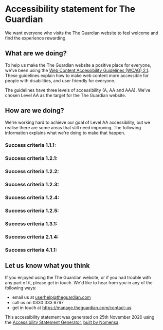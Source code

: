 <h1>Accessibility statement for The Guardian</h1>

<p>We want everyone who visits the The Guardian website to feel welcome and find the experience rewarding.</p>

<h2>What are we doing?</h2>

<p>To help us make the The Guardian website a positive place for everyone, we've been using the <a href="http://www.w3.org/TR/WCAG/">Web Content Accessibility Guidelines (WCAG) 2.1</a>. These guidelines explain how to make web content more accessible for people with disabilities, and user friendly for everyone.</p>

<p>The guidelines have three levels of accessibility (A, AA and AAA). We’ve chosen Level AA as the target for the The Guardian website.</p>


<h2>How are we doing?</h2>

<p>We're working hard to achieve our goal of Level AA accessibility, but we realise there are some areas that still need improving. The following information explains what we're doing to make that happen.</p>

<h3>Success criteria 1.1.1:</h3>

<p></p>

<h3>Success criteria 1.2.1:</h3>

<p></p>

<h3>Success criteria 1.2.2:</h3>

<p></p>

<h3>Success criteria 1.2.3:</h3>

<p></p>

<h3>Success criteria 1.2.4:</h3>

<p></p>

<h3>Success criteria 1.2.5:</h3>

<p></p>

<h3>Success criteria 1.3.1:</h3>

<p></p>

<h3>Success criteria 2.1.4:</h3>

<p></p>

<h3>Success criteria 4.1.1:</h3>

<p></p>


<h2>Let us know what you think</h2>

<p>If you enjoyed using the The Guardian website, or if you had trouble with any part of it, please get in touch. We'd like to hear from you in any of the following ways:</p>

<ul>
    <li>email us at <a href="mailto:userhelp@theguardian.com">userhelp@theguardian.com</a></li>
    <li>call us on 0330 333 6767</li>
    <li>get in touch at <a href="https://manage.theguardian.com/contact-us">https://manage.theguardian.com/contact-us</a></li>
</ul>

<p>This accessibility statement was generated on 25th November 2020 using the <a href="http://accessibilitystatementgenerator.com">Accessibility Statement Generator</a>, <a href="https://nomensa.com">built by Nomensa</a>.</p>

                
